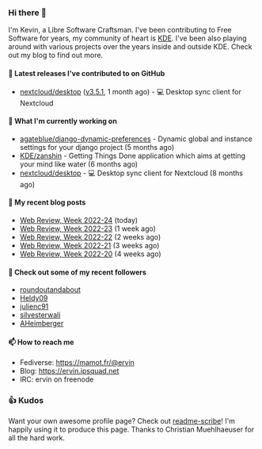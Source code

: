 ### Hi there 👋

I'm Kevin, a Libre Software Craftsman. I've been contributing to Free Software for years,
my community of heart is [KDE](https://kde.org). I've been also playing around with various
projects over the years inside and outside KDE. Check out my blog to find out more.

#### 🔭 Latest releases I've contributed to on GitHub

- [nextcloud/desktop](https://github.com/nextcloud/desktop) ([v3.5.1](https://github.com/nextcloud/desktop/releases/tag/v3.5.1), 1 month ago) - 💻 Desktop sync client for Nextcloud

#### 🌱 What I'm currently working on

- [agateblue/django-dynamic-preferences](https://github.com/agateblue/django-dynamic-preferences) - Dynamic global and instance settings for your django project (5 months ago)
- [KDE/zanshin](https://github.com/KDE/zanshin) - Getting Things Done application which aims at getting your mind like water (6 months ago)
- [nextcloud/desktop](https://github.com/nextcloud/desktop) - 💻 Desktop sync client for Nextcloud (8 months ago)

#### 📜 My recent blog posts

- [Web Review, Week 2022-24](https://ervin.ipsquad.net/blog/2022/06/17/web-review-week-2022-24/) (today)
- [Web Review, Week 2022-23](https://ervin.ipsquad.net/blog/2022/06/10/web-review-week-2022-23/) (1 week ago)
- [Web Review, Week 2022-22](https://ervin.ipsquad.net/blog/2022/06/03/web-review-week-2022-22/) (2 weeks ago)
- [Web Review, Week 2022-21](https://ervin.ipsquad.net/blog/2022/05/27/web-review-week-2022-21/) (3 weeks ago)
- [Web Review, Week 2022-20](https://ervin.ipsquad.net/blog/2022/05/20/web-review-week-2022-20/) (4 weeks ago)

#### 👯 Check out some of my recent followers

- [roundoutandabout](https://github.com/roundoutandabout)
- [Heldy09](https://github.com/Heldy09)
- [julienc91](https://github.com/julienc91)
- [silvesterwali](https://github.com/silvesterwali)
- [AHeimberger](https://github.com/AHeimberger)

#### 📫 How to reach me

- Fediverse: https://mamot.fr/@ervin
- Blog: https://ervin.ipsquad.net
- IRC: ervin on freenode

### 👍 Kudos

Want your own awesome profile page? Check out [readme-scribe](https://github.com/muesli/readme-scribe)!
I'm happily using it to produce this page. Thanks to Christian Muehlhaeuser for all the hard work.

